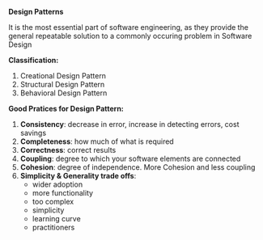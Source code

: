 **Design Patterns**

It is the most essential part of software engineering, as they provide the general repeatable solution to a commonly occuring problem in Software Design

**Classification:**
1. Creational Design Pattern
2. Structural Design Pattern
3. Behavioral Design Pattern

**Good Pratices for Design Pattern:**
1) **Consistency**: decrease in error, increase in detecting errors, cost savings
2) **Completeness**: how much of what is required
3) **Correctness**: correct results
4) **Coupling**: degree to which your software elements are connected
5) **Cohesion**: degree of independence. More Cohesion and less coupling
6) **Simplicity & Generality trade offs**:
    - wider adoption
    - more functionality
    - too complex
    - simplicity
    - learning curve
    - practitioners